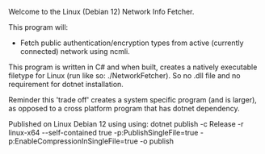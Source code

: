 Welcome to the Linux (Debian 12) Network Info Fetcher.

This program will:

- Fetch public authentication/encryption types from active (currently connected) network using ncmli.

This program is written in C# and when built, creates a natively executable filetype for Linux (run like so: ./NetworkFetcher). 
So no .dll file and no requirement for dotnet installation.

Reminder this 'trade off' creates a system specific program (and is larger), as opposed to a cross platform program that has dotnet dependency.

Published on Linux Debian 12 using using:
dotnet publish -c Release -r linux-x64 --self-contained true -p:PublishSingleFile=true -p:EnableCompressionInSingleFile=true -o publish

